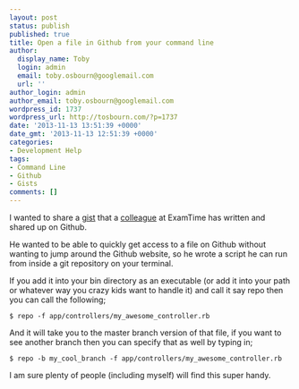 ```yaml
---
layout: post
status: publish
published: true
title: Open a file in Github from your command line
author:
  display_name: Toby
  login: admin
  email: toby.osbourn@googlemail.com
  url: ''
author_login: admin
author_email: toby.osbourn@googlemail.com
wordpress_id: 1737
wordpress_url: http://tosbourn.com/?p=1737
date: '2013-11-13 13:51:39 +0000'
date_gmt: '2013-11-13 12:51:39 +0000'
categories:
- Development Help
tags:
- Command Line
- Github
- Gists
comments: []
---
```

<p>I wanted to share a <a href="https://gist.github.com/richardmcmillen-examtime/7448300">gist</a> that a <a href="https://twitter.com/rickysaystweet">colleague</a> at ExamTime has written and shared up on Github.</p>
<p>He wanted to be able to quickly get access to a file on Github without wanting to jump around the Github website, so he wrote a script he can run from inside a git repository on your terminal.</p>
<p>If you add it into your bin directory as an executable (or add it into your path or whatever way you crazy kids want to handle it) and call it say repo then you can call the following;</p>
<p><code>$ repo -f app/controllers/my_awesome_controller.rb</code></p>
<p>And it will take you to the master branch version of that file, if you want to see another branch then you can specify that as well by typing in;</p>
<p><code>$ repo -b my_cool_branch -f app/controllers/my_awesome_controller.rb</code></p>
<p>I am sure plenty of people (including myself) will find this super handy.</p>

